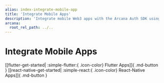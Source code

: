```yaml
---
alias: index-integrate-mobile-app
title: 'Integrate Mobile Apps'
description: 'Integrate mobile Web3 apps with the Arcana Auth SDK using the instructions listed here.'
arcana:
  root_rel_path: ../..
---
```


# Integrate Mobile Apps

[[flutter-get-started| :simple-flutter:{ .icon-color} Flutter Apps]]{ .md-button }
[[react-native-get-started| :simple-react:{ .icon-color} React-Native Apps]]{ .md-button }